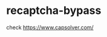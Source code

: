 # recaptcha-bypass
check https://www.capsolver.com/ 



















                                                                